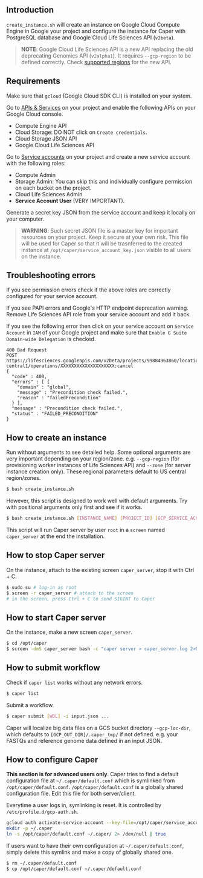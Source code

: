 ## Introduction

`create_instance.sh` will create an instance on Google Cloud Compute Engine in Google your project and configure the instance for Caper with PostgreSQL database and Google Cloud Life Sciences API (`v2beta`).

> **NOTE**: Google Cloud Life Sciences API is a new API replacing the old deprecating Genomics API (`v2alpha1`). It requires `--gcp-region` to be defined correctly. Check [supported regions](https://cloud.google.com/life-sciences/docs/concepts/locations) for the new API.

## Requirements

Make sure that `gcloud` (Google Cloud SDK CLI) is installed on your system.

Go to [APIs & Services](https://console.cloud.google.com/apis/dashboard) on your project and enable the following APIs on your Google Cloud console.
* Compute Engine API
* Cloud Storage: DO NOT click on `Create credentials`.
* Cloud Storage JSON API
* Google Cloud Life Sciences API

Go to [Service accounts](https://console.cloud.google.com/iam-admin/serviceaccounts) on your project and create a new service account with the following roles:
* Compute Admin
* Storage Admin: You can skip this and individually configure permission on each bucket on the project.
* Cloud Life Sciences Admin
* **Service Account User** (VERY IMPORTANT).

Generate a secret key JSON from the service account and keep it locally on your computer.

> **WARNING**: Such secret JSON file is a master key for important resources on your project. Keep it secure at your own risk. This file will be used for Caper so that it will be trasnferred to the created instance at `/opt/caper/service_account_key.json` visible to all users on the instance.

## Troubleshooting errors

If you see permission errors check if the above roles are correctly configured for your service account.

If you see PAPI errors and Google's HTTP endpoint deprecation warning. Remove Life Sciences API role from your service account and add it back.

If you see the following error then click on your service account on `Service Account` in `IAM` of your Google project and make sure that `Enable G Suite Domain-wide Delegation` is checked.
```
400 Bad Request
POST https://lifesciences.googleapis.com/v2beta/projects/99884963860/locations/us-central1/operations/XXXXXXXXXXXXXXXXXXXX:cancel
{
  "code" : 400,
  "errors" : [ {
    "domain" : "global",
    "message" : "Precondition check failed.",
    "reason" : "failedPrecondition"
  } ],
  "message" : "Precondition check failed.",
  "status" : "FAILED_PRECONDITION"
}
```

## How to create an instance

Run without arguments to see detailed help. Some optional arguments are very important depending on your region/zone. e.g. `--gcp-region` (for provisioning worker instances of Life Sciences API) and `--zone` (for server instance creation only). These regional parameters default to US central region/zones.
```bash
$ bash create_instance.sh
```

However, this script is designed to work well with default arguments. Try with positional arguments only first and see if it works.
```bash
$ bash create_instance.sh [INSTANCE_NAME] [PROJECT_ID] [GCP_SERVICE_ACCOUNT_KEY_JSON_FILE] [GCP_OUT_DIR]
```

This script will run Caper server by user `root` in a `screen` named `caper_server` at the end the installation.


## How to stop Caper server

On the instance, attach to the existing screen `caper_server`, stop it with Ctrl + C.
```bash
$ sudo su # log-in as root
$ screen -r caper_server # attach to the screen
# in the screen, press Ctrl + C to send SIGINT to Caper
```

## How to start Caper server

On the instance, make a new screen `caper_server`.
```bash
$ cd /opt/caper
$ screen -dmS caper_server bash -c "caper server > caper_server.log 2>&1"
```

## How to submit workflow

Check if `caper list` works without any network errors.
```bash
$ caper list
```

Submit a workflow.
```bash
$ caper submit [WDL] -i input.json ...
```

Caper will localize big data files on a GCS bucket directory `--gcp-loc-dir`, which defaults to `[GCP_OUT_DIR]/.caper_tmp/` if not defined. e.g. your FASTQs and reference genome data defined in an input JSON.


## How to configure Caper

**This section is for advanced users only**. Caper tries to find a default configuration file at `~/.caper/default.conf` which is symlinked from `/opt/caper/default.conf`. `/opt/caper/default.conf` is a globally shared configuration file. Edit this file for both server/client.

Everytime a user logs in, symlinking is reset. It is controlled by `/etc/profile.d/gcp-auth.sh`.
```bash
gcloud auth activate-service-account --key-file=/opt/caper/service_account_key.json
mkdir -p ~/.caper
ln -s /opt/caper/default.conf ~/.caper/ 2> /dev/null | true
```

If users want to have their own configuration at `~/.caper/default.conf`, simply delete this symlink and make a copy of globally shared one.
```bash
$ rm ~/.caper/default.conf
$ cp /opt/caper/default.conf ~/.caper/default.conf
```
